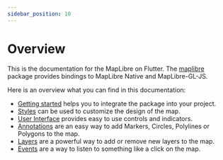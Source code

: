 ```yaml
---
sidebar_position: 10
---
```


# Overview

This is the documentation for the MapLibre on Flutter.
The [maplibre](https://pub.dev/packages/maplibre) package provides bindings to
MapLibre Native and MapLibre-GL-JS.

Here is an overview what you can find in this documentation:

- [Getting started](../getting-started/add-dependency) helps you to integrate the
  package into your project.
- [Styles](../styles) can be used to customize the design of the map.
- [User Interface](../ui) provides easy to use controls and indicators.
- [Annotations](../category/annotations) are an easy way to add Markers, Circles,
  Polylines or Polygons to the map.
- [Layers](../category/layers) are a powerful way to add or remove new layers to
  the map.
- [Events](../events) are a way to listen to something like a click on the map.
